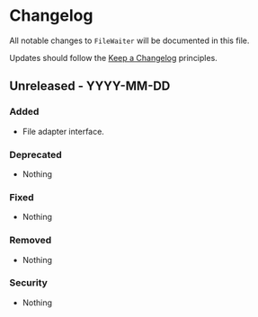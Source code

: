 # Changelog

All notable changes to `FileWaiter` will be documented in this file.

Updates should follow the [Keep a Changelog](http://keepachangelog.com/) principles.

## Unreleased - YYYY-MM-DD

### Added
- File adapter interface.

### Deprecated
- Nothing

### Fixed
- Nothing

### Removed
- Nothing

### Security
- Nothing
